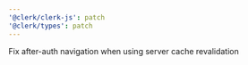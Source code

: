 ```yaml
---
'@clerk/clerk-js': patch
'@clerk/types': patch
---
```


Fix after-auth navigation when using server cache revalidation
